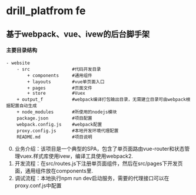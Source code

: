 # drill_platfrom fe

## 基于webpack、vue、ivew的后台脚手架

#### 主要目录结构

```
- website
    - src                #代码开发目录
        + components     #通用组件
        + layouts        #vue单页面入口
        + pages          #页面文件
        + store          #Vuex
    + output_f           #webpack编译打包输出目录，无需建立目录可由webpack根据配置自动生成
    + node_modules       #所使用的nodejs模块
    package.json         #项目配置
    webpack.config.js    #webpack配置
    proxy.config.js      #本地开发环境代理配置
    README.md            #项目说明
```

0. 业务介绍：该项目是一个典型的SPA，包含了单页面路由vue-router和状态管理vuex.样式库使用ivew，编译工具使用webpack2.
1. 开发流程：在src/routes.js下注册单页面组件，然后在src/pages下开发页面，通用组件放在components里.
2. 调试流程：本地执行npm run dev启动服务，需要的代理接口可以在proxy.conf.js中配置

